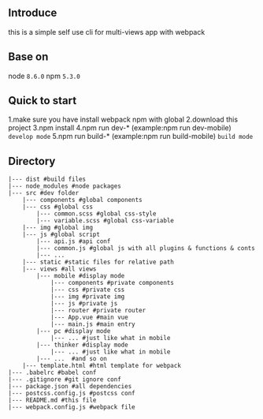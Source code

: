 ## Introduce
this is a simple self use cli for multi-views app with webpack

## Base on
node `8.6.0`
npm `5.3.0`

## Quick to start
1.make sure you have install webpack npm with global
2.download this project
3.npm install
4.npm run dev-* (example:npm run dev-mobile) `develop mode`
5.npm run build-* (example:npm run build-mobile)  `build mode`

## Directory
```
|--- dist #build files
|--- node_modules #node packages
|--- src #dev folder
    |--- components #global components
    |--- css #global css
        |--- common.scss #global css-style
        |--- variable.scss #global css-variable
    |--- img #global img
    |--- js #global script
        |--- api.js #api conf
        |--- common.js #global js with all plugins & functions & conts
        |--- ...
    |--- static #static files for relative path
    |--- views #all views
        |--- mobile #display mode
            |--- components #private components
            |--- css #private css
            |--- img #private img
            |--- js #private js
            |--- router #private router
            |--- App.vue #main vue
            |--- main.js #main entry
        |--- pc #display mode
            |--- ... #just like what in mobile
        |--- thinker #display mode
            |--- ... #just like what in mobile
        |--- ...  #and so on
    |--- template.html #html template for webpack
|--- .babelrc #babel conf
|--- .gitignore #git ignore conf
|--- package.json #all dependencies
|--- postcss.config.js #postcss conf
|--- README.md #this file
|--- webpack.config.js #webpack file
```
